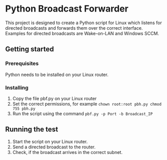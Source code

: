 # Python Broadcast Forwarder #

This project is designed to create a Python script for Linux which listens for directed broadcasts and forwards them over the correct interface. Examples for directed broadcasts are Wake-on-LAN and Windows SCCM.

## Getting started ##

### Prerequisites ###
Python needs to be installed on your Linux router.

### Installing ###
1. Copy the file pbf.py on your Linux router
2. Set the correct permissions, for example
 `chown root:root pbh.py
chmod 755 pbh.py`
3. Run the script using the command
`pbf.py -p Port -b Broadcast_IP`

## Running the test ##
1. Start the script on your Linux router.
2. Send a directed broadcast to the router.
3. Check, if the broadcast arrives in the correct subnet.